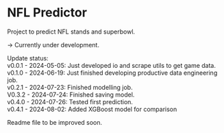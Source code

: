 # NFL Predictor
Project to predict NFL stands and superbowl.

-> Currently under development.

Update status:  
v0.0.1 - 2024-05-05: Just developed io and scrape utils to get game data.  
v0.1.0 - 2024-06-19: Just finished developing productive data engineering job.  
v0.2.1 - 2024-07-23: Finished modelling job.  
V0.3.2 - 2024-07-24: Finished saving model.  
v0.4.0 - 2024-07-26: Tested first prediction.  
v0.4.1 - 2024-08-02: Added XGBoost model for comparison

Readme file to be improved soon.